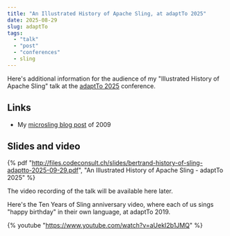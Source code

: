 ```yaml
---
title: "An Illustrated History of Apache Sling, at adaptTo 2025"
date: 2025-08-29
slug: adaptTo
tags: 
  - "talk"
  - "post"
  - "conferences"
  - sling
---
```


Here's additional information for the audience of my
"Illustrated History of Apache Sling" talk at the
[adaptTo 2025](https://adapt.to/2025/schedule/an-illustrated-history-of-apache-sling)
conference.

<!-- excerpt -->

## Links
- My [microsling blog post](https://grep.codeconsult.ch/2007/10/12/microsling-yet-another-cool-web-applications-framework/) of 2009

## Slides and video


{% pdf
"http://files.codeconsult.ch/slides/bertrand-history-of-sling-adaptto-2025-09-29.pdf",
"An Illustrated History of Apache Sling - adaptTo 2025"
%}

The video recording of the talk will be available here later.

Here's the Ten Years of Sling anniversary video, where each of us
sings "happy birthday" in their own language, at adaptTo 2019.

{% youtube "https://www.youtube.com/watch?v=aUekI2b1JMQ" %}